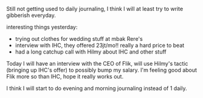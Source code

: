 Still not getting used to daily journaling, I think I will at least try to write gibberish everyday.

interesting things yesterday:
- trying out clothes for wedding stuff at mbak Rere's
- interview with IHC, they offered 23jt/mo!! really a hard price to beat
- had a long catchup call with Hilmy about IHC and other stuff

Today I will have an interview with the CEO of Flik, will use Hilmy's tactic (bringing up IHC's offer) to possibly bump my salary. I'm feeling good about Flik more so than IHC, hope it really works out.

I think I will start to do evening and morning journaling instead of 1 daily.